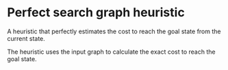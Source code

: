 # Perfect search graph heuristic

A heuristic that perfectly estimates the cost to reach the goal state from the current state.

The heuristic uses the input graph to calculate the exact cost to reach the goal state.
